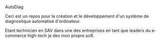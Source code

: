 AutoDiag

Ceci est un repos pour la création et le développement d'un système de diagnositque automatisé d'ordinateur.

Etant technicien en SAV dans une des entreprises en tant que leaders du e-commerce high-tech je dev mon propre soft.